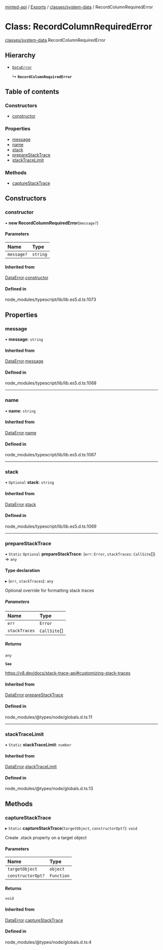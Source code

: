 [minted-api](../README.md) / [Exports](../modules.md) / [classes/system-data](../modules/classes_system_data.md) / RecordColumnRequiredError

# Class: RecordColumnRequiredError

[classes/system-data](../modules/classes_system_data.md).RecordColumnRequiredError

## Hierarchy

- [`DataError`](classes_system_data.DataError.md)

  ↳ **`RecordColumnRequiredError`**

## Table of contents

### Constructors

- [constructor](classes_system_data.RecordColumnRequiredError.md#constructor)

### Properties

- [message](classes_system_data.RecordColumnRequiredError.md#message)
- [name](classes_system_data.RecordColumnRequiredError.md#name)
- [stack](classes_system_data.RecordColumnRequiredError.md#stack)
- [prepareStackTrace](classes_system_data.RecordColumnRequiredError.md#preparestacktrace)
- [stackTraceLimit](classes_system_data.RecordColumnRequiredError.md#stacktracelimit)

### Methods

- [captureStackTrace](classes_system_data.RecordColumnRequiredError.md#capturestacktrace)

## Constructors

### constructor

• **new RecordColumnRequiredError**(`message?`)

#### Parameters

| Name | Type |
| :------ | :------ |
| `message?` | `string` |

#### Inherited from

[DataError](classes_system_data.DataError.md).[constructor](classes_system_data.DataError.md#constructor)

#### Defined in

node_modules/typescript/lib/lib.es5.d.ts:1073

## Properties

### message

• **message**: `string`

#### Inherited from

[DataError](classes_system_data.DataError.md).[message](classes_system_data.DataError.md#message)

#### Defined in

node_modules/typescript/lib/lib.es5.d.ts:1068

___

### name

• **name**: `string`

#### Inherited from

[DataError](classes_system_data.DataError.md).[name](classes_system_data.DataError.md#name)

#### Defined in

node_modules/typescript/lib/lib.es5.d.ts:1067

___

### stack

• `Optional` **stack**: `string`

#### Inherited from

[DataError](classes_system_data.DataError.md).[stack](classes_system_data.DataError.md#stack)

#### Defined in

node_modules/typescript/lib/lib.es5.d.ts:1069

___

### prepareStackTrace

▪ `Static` `Optional` **prepareStackTrace**: (`err`: `Error`, `stackTraces`: `CallSite`[]) => `any`

#### Type declaration

▸ (`err`, `stackTraces`): `any`

Optional override for formatting stack traces

##### Parameters

| Name | Type |
| :------ | :------ |
| `err` | `Error` |
| `stackTraces` | `CallSite`[] |

##### Returns

`any`

**`See`**

https://v8.dev/docs/stack-trace-api#customizing-stack-traces

#### Inherited from

[DataError](classes_system_data.DataError.md).[prepareStackTrace](classes_system_data.DataError.md#preparestacktrace)

#### Defined in

node_modules/@types/node/globals.d.ts:11

___

### stackTraceLimit

▪ `Static` **stackTraceLimit**: `number`

#### Inherited from

[DataError](classes_system_data.DataError.md).[stackTraceLimit](classes_system_data.DataError.md#stacktracelimit)

#### Defined in

node_modules/@types/node/globals.d.ts:13

## Methods

### captureStackTrace

▸ `Static` **captureStackTrace**(`targetObject`, `constructorOpt?`): `void`

Create .stack property on a target object

#### Parameters

| Name | Type |
| :------ | :------ |
| `targetObject` | `object` |
| `constructorOpt?` | `Function` |

#### Returns

`void`

#### Inherited from

[DataError](classes_system_data.DataError.md).[captureStackTrace](classes_system_data.DataError.md#capturestacktrace)

#### Defined in

node_modules/@types/node/globals.d.ts:4

